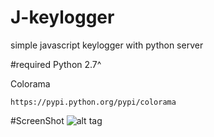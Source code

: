 # J-keylogger
simple javascript keylogger with python server 

#required
  Python 2.7^
  
  Colorama 
  
  ```
  https://pypi.python.org/pypi/colorama
  ```
  
#ScreenShot
![alt tag](https://s32.postimg.org/3kbunraxx/Screenshot_07202016_08_44_58_PM.png)

